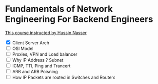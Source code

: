 

# Fundamentals of Network Engineering For Backend Engineers
[This course instructed by Hussin Nasser](https://www.udemy.com/course/fundamentals-of-networking-for-effective-backend-design/)

<input type="checkbox" id="task-1" checked> <label for="task-1">Client Server Arch</label><br>
<input type="checkbox" id="task-2"> <label for="task-2">OSI Model</label><br>
<input type="checkbox" id="task-3"> <label for="task-3">Proxies, VPN and Load balancer</label><br>
<input type="checkbox" id="task-4"> <label for="task-4">Why IP Address ? Subnet</label><br>
<input type="checkbox" id="task-5"> <label for="task-5">ICMP, TTI, Ping and Trancert  </label><br>
<input type="checkbox" id="task-6"> <label for="task-6">ARB and ARB Poisning  </label><br>
<input type="checkbox" id="task-7"> <label for="task-7">How IP Packets are routed in Switches and Routers <label><br>
